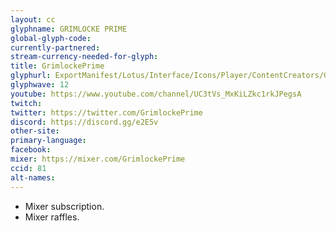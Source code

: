 ```yaml
---
layout: cc
glyphname: GRIMLOCKE PRIME
global-glyph-code:
currently-partnered:
stream-currency-needed-for-glyph:
title: GrimlockePrime
glyphurl: ExportManifest/Lotus/Interface/Icons/Player/ContentCreators/GrimlockePrime.png
glyphwave: 12
youtube: https://www.youtube.com/channel/UC3tVs_MxKiLZkc1rkJPegsA
twitch:
twitter: https://twitter.com/GrimlockePrime
discord: https://discord.gg/e2E5v
other-site:
primary-language:
facebook:
mixer: https://mixer.com/GrimlockePrime
ccid: 81
alt-names:
---
```

* Mixer subscription.
* Mixer raffles.
